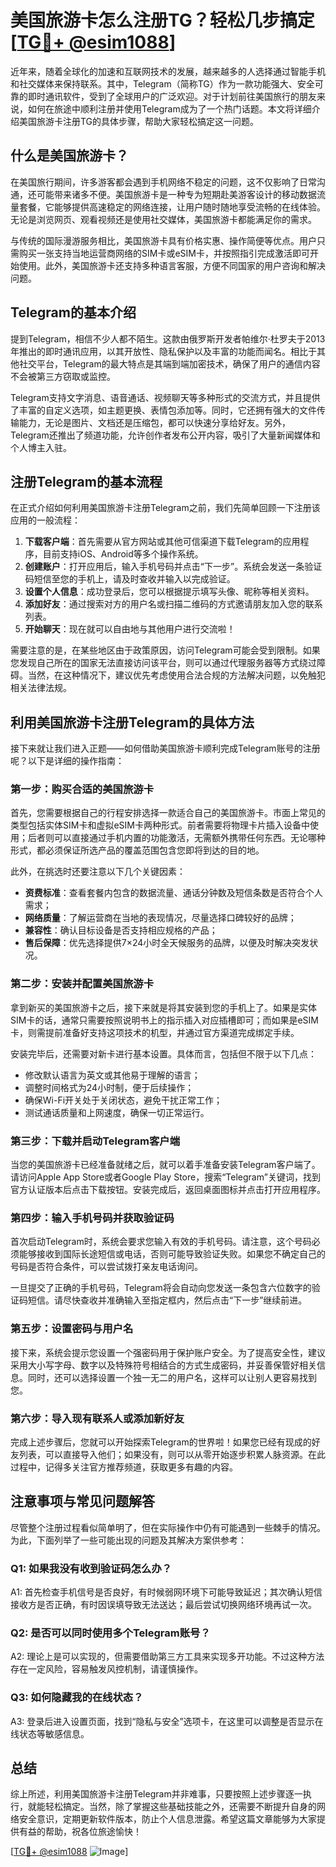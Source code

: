 # 美国旅游卡怎么注册TG？轻松几步搞定[[TG💪+ @esim1088](https://t.me/s/esim1088)]

近年来，随着全球化的加速和互联网技术的发展，越来越多的人选择通过智能手机和社交媒体来保持联系。其中，Telegram（简称TG）作为一款功能强大、安全可靠的即时通讯软件，受到了全球用户的广泛欢迎。对于计划前往美国旅行的朋友来说，如何在旅途中顺利注册并使用Telegram成为了一个热门话题。本文将详细介绍美国旅游卡注册TG的具体步骤，帮助大家轻松搞定这一问题。

## 什么是美国旅游卡？

在美国旅行期间，许多游客都会遇到手机网络不稳定的问题，这不仅影响了日常沟通，还可能带来诸多不便。美国旅游卡是一种专为短期赴美游客设计的移动数据流量套餐，它能够提供高速稳定的网络连接，让用户随时随地享受流畅的在线体验。无论是浏览网页、观看视频还是使用社交媒体，美国旅游卡都能满足你的需求。

与传统的国际漫游服务相比，美国旅游卡具有价格实惠、操作简便等优点。用户只需购买一张支持当地运营商网络的SIM卡或eSIM卡，并按照指引完成激活即可开始使用。此外，美国旅游卡还支持多种语言客服，方便不同国家的用户咨询和解决问题。

## Telegram的基本介绍

提到Telegram，相信不少人都不陌生。这款由俄罗斯开发者帕维尔·杜罗夫于2013年推出的即时通讯应用，以其开放性、隐私保护以及丰富的功能而闻名。相比于其他社交平台，Telegram的最大特点是其端到端加密技术，确保了用户的通信内容不会被第三方窃取或监控。

Telegram支持文字消息、语音通话、视频聊天等多种形式的交流方式，并且提供了丰富的自定义选项，如主题更换、表情包添加等。同时，它还拥有强大的文件传输能力，无论是图片、文档还是压缩包，都可以快速分享给好友。另外，Telegram还推出了频道功能，允许创作者发布公开内容，吸引了大量新闻媒体和个人博主入驻。

## 注册Telegram的基本流程

在正式介绍如何利用美国旅游卡注册Telegram之前，我们先简单回顾一下注册该应用的一般流程：

1. **下载客户端**：首先需要从官方网站或其他可信渠道下载Telegram的应用程序，目前支持iOS、Android等多个操作系统。
2. **创建账户**：打开应用后，输入手机号码并点击“下一步”。系统会发送一条验证码短信至您的手机上，请及时查收并输入以完成验证。
3. **设置个人信息**：成功登录后，您可以根据提示填写头像、昵称等相关资料。
4. **添加好友**：通过搜索对方的用户名或扫描二维码的方式邀请朋友加入您的联系列表。
5. **开始聊天**：现在就可以自由地与其他用户进行交流啦！

需要注意的是，在某些地区由于政策原因，访问Telegram可能会受到限制。如果您发现自己所在的国家无法直接访问该平台，则可以通过代理服务器等方式绕过障碍。当然，在这种情况下，建议优先考虑使用合法合规的方法解决问题，以免触犯相关法律法规。

## 利用美国旅游卡注册Telegram的具体方法

接下来就让我们进入正题——如何借助美国旅游卡顺利完成Telegram账号的注册呢？以下是详细的操作指南：

### 第一步：购买合适的美国旅游卡

首先，您需要根据自己的行程安排选择一款适合自己的美国旅游卡。市面上常见的类型包括实体SIM卡和虚拟eSIM卡两种形式。前者需要将物理卡片插入设备中使用；后者则可以直接通过手机内置的功能激活，无需额外携带任何东西。无论哪种形式，都必须保证所选产品的覆盖范围包含您即将到达的目的地。

此外，在挑选时还要注意以下几个关键因素：
- **资费标准**：查看套餐内包含的数据流量、通话分钟数及短信条数是否符合个人需求；
- **网络质量**：了解运营商在当地的表现情况，尽量选择口碑较好的品牌；
- **兼容性**：确认目标设备是否支持相应规格的产品；
- **售后保障**：优先选择提供7×24小时全天候服务的品牌，以便及时解决突发状况。

### 第二步：安装并配置美国旅游卡

拿到新买的美国旅游卡之后，接下来就是将其安装到您的手机上了。如果是实体SIM卡的话，通常只需要按照说明书上的指示插入对应插槽即可；而如果是eSIM卡，则需提前准备好支持这项技术的机型，并通过官方渠道完成绑定手续。

安装完毕后，还需要对新卡进行基本设置。具体而言，包括但不限于以下几点：
- 修改默认语言为英文或其他易于理解的语言；
- 调整时间格式为24小时制，便于后续操作；
- 确保Wi-Fi开关处于关闭状态，避免干扰正常工作；
- 测试通话质量和上网速度，确保一切正常运行。

### 第三步：下载并启动Telegram客户端

当您的美国旅游卡已经准备就绪之后，就可以着手准备安装Telegram客户端了。请访问Apple App Store或者Google Play Store，搜索“Telegram”关键词，找到官方认证版本后点击下载按钮。安装完成后，返回桌面图标并点击打开应用程序。

### 第四步：输入手机号码并获取验证码

首次启动Telegram时，系统会要求您输入有效的手机号码。请注意，这个号码必须能够接收到国际长途短信或电话，否则可能导致验证失败。如果您不确定自己的号码是否符合条件，可以尝试拨打亲友电话询问。

一旦提交了正确的手机号码，Telegram将会自动向您发送一条包含六位数字的验证码短信。请尽快查收并准确输入至指定框内，然后点击“下一步”继续前进。

### 第五步：设置密码与用户名

接下来，系统会提示您设置一个强密码用于保护账户安全。为了提高安全性，建议采用大小写字母、数字以及特殊符号相结合的方式生成密码，并妥善保管好相关信息。同时，还可以选择设置一个独一无二的用户名，这样可以让别人更容易找到您。

### 第六步：导入现有联系人或添加新好友

完成上述步骤后，您就可以开始探索Telegram的世界啦！如果您已经有现成的好友列表，可以直接导入他们；如果没有，则可以从零开始逐步积累人脉资源。在此过程中，记得多关注官方推荐频道，获取更多有趣的内容。

## 注意事项与常见问题解答

尽管整个注册过程看似简单明了，但在实际操作中仍有可能遇到一些棘手的情况。为此，下面列举了一些可能出现的问题及其解决方案供参考：

### Q1: 如果我没有收到验证码怎么办？
A1: 首先检查手机信号是否良好，有时候弱网环境下可能导致延迟；其次确认短信接收方是否正确，有时因误填导致无法送达；最后尝试切换网络环境再试一次。

### Q2: 是否可以同时使用多个Telegram账号？
A2: 理论上是可以实现的，但需要借助第三方工具来实现多开功能。不过这种方法存在一定风险，容易触发风控机制，请谨慎操作。

### Q3: 如何隐藏我的在线状态？
A3: 登录后进入设置页面，找到“隐私与安全”选项卡，在这里可以调整是否显示在线状态等敏感信息。

## 总结

综上所述，利用美国旅游卡注册Telegram并非难事，只要按照上述步骤逐一执行，就能轻松搞定。当然，除了掌握这些基础技能之外，还需要不断提升自身的网络安全意识，定期更新软件版本，防止个人信息泄露。希望这篇文章能够为大家提供有益的帮助，祝各位旅途愉快！

[[TG💪+ @esim1088](https://t.me/s/esim1088) ![Image](https://i.postimg.cc/4NQfJmqS/Snipaste-2025-05-13-00-14-12.png)]